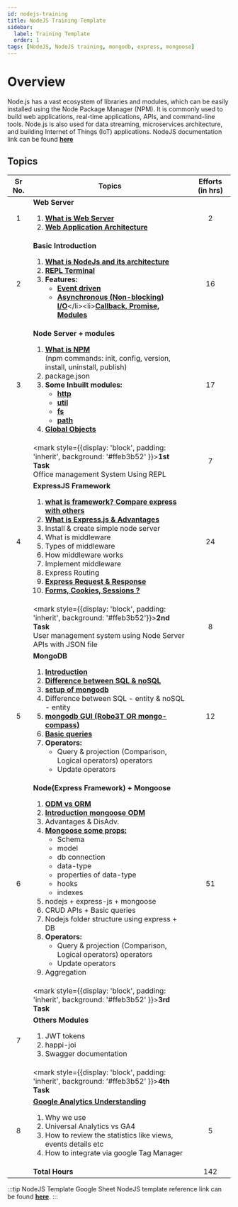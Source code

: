 ```yaml
---
id: nodejs-training
title: NodeJS Training Template
sidebar:
  label: Training Template
  order: 1
tags: [NodeJS, NodeJS training, mongodb, express, mongoose]
---
```


# Overview

Node.js has a vast ecosystem of libraries and modules, which can be easily installed using the Node Package Manager (NPM). It is commonly used to build web applications, real-time applications, APIs, and command-line tools. Node.js is also used for data streaming, microservices architecture, and building Internet of Things (IoT) applications.
NodeJS documentation link can be found [**here**](https://nodejs.org/api/)

## Topics

Sr No. | Topics | Efforts (in hrs)
:-: | --- | :-:
1 | **Web Server** <ol><li>[**What is Web Server**](https://www.techtarget.com/whatis/definition/Web-server)</li><li>[**Web Application Architecture**](https://www.interviewbit.com/blog/web-application-architecture/)</li></ol> | 2 |
2 | **Basic Introduction** <ol><li>[**What is NodeJs and its architecture**](http://web.archive.org/web/20170208132221/https://arenli.com/architecture-of-node-js-internal-codebase-57cd8376b71f#.g433445ik)</li><li>[**REPL Terminal**](https://www.tutorialspoint.com/nodejs/nodejs_repl_terminal.htm)</li><li>**Features:**<ul><li>[**Event driven**](https://www.geeksforgeeks.org/explain-event-driven-programming-in-node-js/)</li><li>[**Asynchronous (Non-blocking) I/O**](https://www.geeksforgeeks.org/blocking-and-non-blocking-in-node-js/#:~:text=Non%2DBlocking%3A%20It%20refers%20to,necessarily%20execute%20line%20by%20line.)</li><li>[**Callback, Promise, Modules**](https://www.tutorialspoint.com/nodejs/nodejs_callbacks_concept.htm)</li></ul></li></ol> | 16 |
3 | **Node Server + modules** <ol><li>[**What is NPM**](https://t.ly/OAx0D) <br />(npm commands: init, config, version, install, uninstall, publish)</li><li>package.json</li><li>**Some Inbuilt modules:**<ul><li>[**http**](https://www.geeksforgeeks.org/node-js-http-module/?ref=gcse)</li><li>[**util**](https://www.geeksforgeeks.org/node-js-utility-module/?ref=gcse)</li><li>[**fs**](https://www.geeksforgeeks.org/node-js-file-system/?ref=lbp)</li><li>[**path**](https://www.geeksforgeeks.org/node-js-path-extname-method/?ref=lbp)</li></ul></li><li>[**Global Objects**](https://www.geeksforgeeks.org/node-js-global-objects/?ref=gcse)</li></ol> | 17 |
| | <mark style={{display: 'block', padding: 'inherit', background: '#ffeb3b52' }}>**1st Task** <br />Office management System Using REPL</mark> | 7 |
4 | **ExpressJS Framework** <ol><li>[**what is framework? Compare express with others**](https://www.geeksforgeeks.org/node-js-frameworks/)</li><li>[**What is Express.js & Advantages**](https://www.simplilearn.com/tutorials/nodejs-tutorial/what-is-express-js)</li><li>Install & create simple node server</li><li>What is middleware</li><li>Types of middleware</li><li>How middleware works</li><li>Implement middleware</li><li>Express Routing</li><li>[**Express Request & Response**](https://www.pabbly.com/tutorials/express-js-request-response/)</li><li>[**Forms, Cookies, Sessions ?**](https://www.geeksforgeeks.org/session-cookies-in-node-js/)</li></ol> | 24 |
| | <mark style={{display: 'block', padding: 'inherit', background: '#ffeb3b52'}}>**2nd Task** <br /> User management system using Node Server APIs with JSON file</mark> | 8 |
5 | **MongoDB** <ol><li>[**Introduction**](https://www.geeksforgeeks.org/mongodb-an-introduction/)</li><li>[**Difference between SQL & noSQL**](https://www.geeksforgeeks.org/difference-between-sql-and-nosql/)</li><li>[**setup of mongodb**](https://docs.mongodb.com/manual/tutorial/install-mongodb-on-ubuntu/)</li><li>Difference between SQL - entity & noSQL - entity</li><li>[**mongodb GUI (Robo3T OR mongo-compass)**](https://www.dotnetjalps.com/2018/03/install-robo3t-robmongo-ubuntu.html)</li><li>[**Basic queries**](https://docs.mongodb.com/)</li><li>**Operators:**<ul><li>Query & projection (Comparison, Logical operators) operators</li><li>Update operators</li></ul></li></ol> | 12 |
6 | **Node(Express Framework) + Mongoose** <ol><li>[**ODM vs ORM**](https://medium.com/spidernitt/orm-and-odm-a-brief-introduction-369046ec57eb)</li><li>[**Introduction mongoose ODM**](https://www.youtube.com/watch?v=swWRUvluSkE&list=PLGquJ_T_JBMQ1C0Pp41sykceli8G1UGtg&index=1)</li><li>Advantages & DisAdv.</li><li>[**Mongoose some props:**](https://mongoosejs.com/docs/api.html)<ul><li>Schema</li><li>model</li><li>db connection</li><li>data-type</li><li>properties of data-type</li><li>hooks</li><li>indexes</li></ul></li><li>nodejs + express-js + mongoose</li><li>CRUD APIs + Basic queries</li><li>Nodejs folder structure using express + DB</li><li>**Operators:**<ul><li>Query & projection (Comparison, Logical operators) operators</li><li>Update operators</li></ul></li><li>Aggregation</li></ol> | 51 |
| | <mark style={{display: 'block', padding: 'inherit', background: '#ffeb3b52' }}>**3rd Task**</mark> |
7 | **Others Modules** <ol><li>JWT tokens</li><li>happi-joi</li><li>Swagger documentation</li></ol> |
| | <mark style={{display: 'block', padding: 'inherit', background: '#ffeb3b52' }}>**4th Task**</mark> |
8 | [**Google Analytics Understanding**](https://docs.google.com/document/d/1Cj22DNBM3ZgcoExcM9e2y6lIlX5Cl0QSkdBIrjNw3ZU/edit?usp=sharing) <ol><li>Why we use</li><li>Universal Analytics vs GA4</li><li>How to review the statistics like views, events details etc</li><li>How to integrate via google Tag Manager</li></ol> | 5 |
| | **Total Hours** | 142 |

:::tip NodeJS Template Google Sheet
NodeJS template reference link can be found [**here**](https://docs.google.com/spreadsheets/d/1tlib2XsXi_2gc0kFTv9rBUEYbv60XLtOtopAPGHI2q8/edit#gid=1636971823).
:::